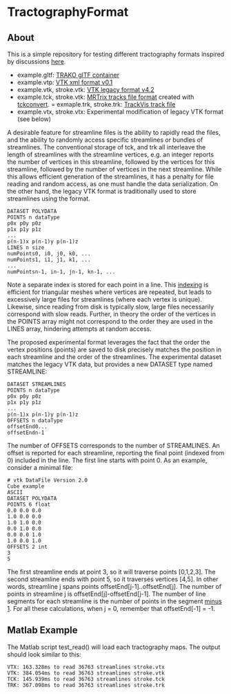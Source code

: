# TractographyFormat

## About

This is a simple repository for testing different tractography formats inspired by discussions [here](https://github.com/nipy/nibabel/issues/942).

- example.gltf: [TRAKO glTF container](https://github.com/bostongfx/TRAKO)
- example.vtp: [VTK xml format v0.1](https://vtk.org/wp-content/uploads/2015/04/file-formats.pdf)
- example.vtk, stroke.vtk: [VTK legacy format v4.2](https://vtk.org/wp-content/uploads/2015/04/file-formats.pdf)
- example.tck, stroke.vtk: [MRTrix tracks file format](https://mrtrix.readthedocs.io/en/latest/getting_started/image_data.html#tracks-file-format-tck) created with [tckconvert](https://mrtrix.readthedocs.io/en/latest/reference/commands/tckconvert.html).
= exmaple.trk, stroke.trk: [TrackVis track file](http://trackvis.org/docs/?subsect=fileformat)
- example.vtx, stroke.vtx: Experimental modification of legacy VTK format (see below)

A desirable feature for streamline files is the ability to rapidly read the files, and the ability to randomly access specific streamlines or bundles of streamlines. The conventional storage of tck, and trk all interleave the length of streamlines with the streamline vertices, e.g. an integer reports the number of vertices in this streamline, followed by the vertices for this streamline, followed by the number of vertices in the next streamline. While this allows efficient generation of the streamlines, it has a penalty for file reading and random access, as one must handle the data serialization. 
 On the other hand, the legacy VTK format is traditionally used to store streamlines using the format.
 
```
DATASET POLYDATA 
POINTS n dataType 
p0x p0y p0z
p1x p1y p1z
...
p(n-1)x p(n-1)y p(n-1)z
LINES n size
numPoints0, i0, j0, k0, ... 
numPoints1, i1, j1, k1, ...
...
numPointsn-1, in-1, jn-1, kn-1, ...
```

Note a separate index is stored for each point in a line. This [indexing](http://hacksoflife.blogspot.com/2010/01/to-strip-or-not-to-strip.html) is efficient for triangular meshes where vertices are repeated, but leads to excessively large files for streamlines (where each vertex is unique). Likewise, since reading from disk is typically slow, large files necessarily correspond with slow reads. Further, in theory the order of the vertices in the POINTS array might not correspond to the order they are used in the LINES array, hindering attempts at random access.

The proposed experimental format leverages the fact that the order the vertex positions (points) are saved to disk precisely matches the position in each streamline and the order of the streamlines. The experimental dataset matches the legacy VTK data, but provides a new DATASET type named STREAMLINE:

```
DATASET STREAMLINES 
POINTS n dataType 
p0x p0y p0z
p1x p1y p1z
...
p(n-1)x p(n-1)y p(n-1)z
OFFSETS n dataType
offsetEnd0...
offsetEndn-1
```

The number of OFFSETS corresponds to the number of STREAMLINES. An offset is reported for each streamline, reporting the final point (indexed from 0) included in the line. The first line starts with point 0.  As an example, consider a minimal file:

```
# vtk DataFile Version 2.0
Cube example
ASCII
DATASET POLYDATA
POINTS 6 float 
0.0 0.0 0.0
1.0 0.0 0.0
1.0 1.0 0.0
0.0 1.0 0.0
0.0 0.0 1.0
1.0 0.0 1.0
OFFSETS 2 int 
3
5
```

The first streamline ends at point 3, so it will traverse points [0,1,2,3]. The second streamline ends with point 5, so it traverses vertices [4,5]. In other words, streamline j spans points offsetEnd[j-1]..offsetEnd[j]. The number of points in streamline j is offsetEnd[j]-offsetEnd[j-1]. The number of line segments for each streamline is the number of points in the segment [minus 1](https://en.wikipedia.org/wiki/Off-by-one_error). For all these calculations, when j = 0, remember that offsetEnd[-1] = -1. 

## Matlab Example

The Matlab script test_read() will load each tractography maps. The output should look similar to this:

```
VTX: 163.328ms to read 36763 streamlines stroke.vtx
VTK: 384.054ms to read 36763 streamlines stroke.vtk
TCK: 145.939ms to read 36763 streamlines stroke.tck
TRK: 367.098ms to read 36763 streamlines stroke.trk
```




